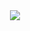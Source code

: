   <div align="center">
  <img src="https://64.media.tumblr.com/a7dc973a23e715d075ac1aa5ad457968/tumblr_p1qvszLlDC1w4t58uo2_540.gifv"/>
  </div>
